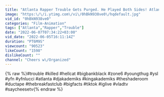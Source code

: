 ```yaml
---
title: "Atlanta Rapper Trouble Gets Purged. He Played Both Sides! Atlanta Native Speaks On It!!!"
image: "https:\/\/i.ytimg.com\/vi\/0hBkN938ve0\/hqdefault.jpg"
vid_id: "0hBkN938ve0"
categories: "Film-Animation"
tags: ["Atlanta","Rapper","Trouble"]
date: "2022-06-07T07:34:22+03:00"
vid_date: "2022-06-05T16:11:14Z"
duration: "PT6M9S"
viewcount: "90523"
likeCount: "1598"
dislikeCount: ""
channel: "Cheers w\/Organized"
---
```

{% raw %}#trouble #killed #hellcat #bigbankblack #zone6 #youngthug #ysl #yfn #yfnlucci #atlanta #djakademiks #kingakademiks #theshaderoom #ductape #thebreakfastclub  #bigfacts #tiktok #iglive #vladtv #saycheesetv{% endraw %}
